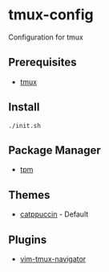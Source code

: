 # tmux-config
Configuration for tmux

## Prerequisites
- [tmux](https://github.com/tmux/tmux)


## Install
```
./init.sh
```

## Package Manager
- [tpm](https://github.com/tmux-plugins/tpm)

## Themes
- [catppuccin](https://github.com/catppuccin/tmux) - Default

## Plugins
- [vim-tmux-navigator](https://github.com/christoomey/vim-tmux-navigator)
